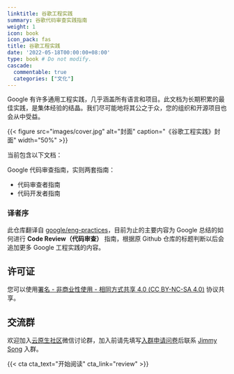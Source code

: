 ```yaml
---
linktitle: 谷歌工程实践
summary: 谷歌代码审查实践指南
weight: 1
icon: book
icon_pack: fas
title: 谷歌工程实践
date: '2022-05-18T00:00:00+08:00'
type: book # Do not modify.
cascade:
  commentable: true
  categories: ["文化"]
---
```


Google 有许多通用工程实践，几乎涵盖所有语言和项目。此文档为长期积累的最佳实践，是集体经验的结晶。我们尽可能地将其公之于众，您的组织和开源项目也会从中受益。

{{< figure src="images/cover.jpg" alt="封面" caption="《谷歌工程实践》封面" width="50%" >}}

当前包含以下文档：

Google 代码审查指南，实则两套指南：

- 代码审查者指南
- 代码开发者指南

### 译者序

此仓库翻译自 [google/eng-practices](https://github.com/google/eng-practices)，目前为止的主要内容为 Google 总结的如何进行 **Code Review（代码审查）** 指南，根据原 Github 仓库的标题判断以后会追加更多 Google 工程实践的内容。

## 许可证

您可以使用[署名 - 非商业性使用 - 相同方式共享 4.0 (CC BY-NC-SA 4.0)](https://creativecommons.org/licenses/by-nc-sa/4.0/deed.zh)  协议共享。

## 交流群

欢迎加入[云原生社区](https://cloudnative.to/)微信讨论群，加入前请先填写[入群申请问卷](https://wj.qq.com/s2/5479026/bf82)后联系 [Jimmy Song](https://jimmysong.io/contact/) 入群。

{{< cta cta_text="开始阅读" cta_link="review" >}}
